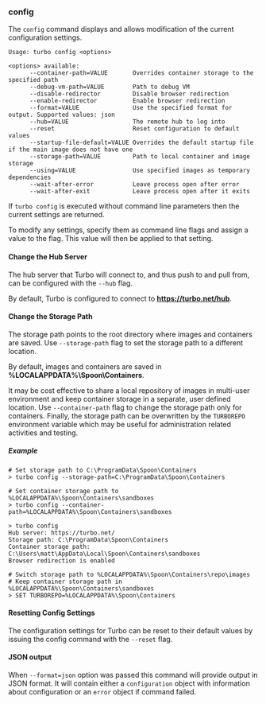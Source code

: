 ### config

The `config` command displays and allows modification of the current configuration settings.

```
Usage: turbo config <options>

<options> available:
      --container-path=VALUE       Overrides container storage to the specified path
      --debug-vm-path=VALUE        Path to debug VM
      --disable-redirector         Disable browser redirection
      --enable-redirector          Enable browser redirection
      --format=VALUE               Use the specified format for output. Supported values: json
      --hub=VALUE                  The remote hub to log into
      --reset                      Reset configuration to default values
      --startup-file-default=VALUE Overrides the default startup file if the main image does not have one
      --storage-path=VALUE         Path to local container and image storage
      --using=VALUE                Use specified images as temporary dependencies
      --wait-after-error           Leave process open after error
      --wait-after-exit            Leave process open after it exits
```

If `turbo config` is executed without command line parameters then the current settings are returned. 

To modify any settings, specify them as command line flags and assign a value to the flag. This value will then be applied to that setting. 

#### Change the Hub Server

The hub server that Turbo will connect to, and thus push to and pull from, can be configured with the `--hub` flag. 

By default, Turbo is configured to connect to **https://turbo.net/hub**.

#### Change the Storage Path
The storage path points to the root directory where images and containers are saved. Use `--storage-path` flag to set the storage path to a different location.

By default, images and containers are saved in **%LOCALAPPDATA%\Spoon\Containers**.

It may be cost effective to share a local repository of images in multi-user environment and keep container storage in a separate, user defined location. Use `--container-path` flag to change the storage path only for containers.
Finally, the storage path can be overwritten by the `TURBOREPO` environment variable which may be useful for administration related activities and testing. 

##### Example

```
# Set storage path to C:\ProgramData\Spoon\Containers
> turbo config --storage-path=C:\ProgramData\Spoon\Containers

# Set container storage path to %LOCALAPPDATA%\Spoon\Containers\sandboxes
> turbo config --container-path=%LOCALAPPDATA%\Spoon\Containers\sandboxes

> turbo config
Hub server: https://turbo.net/
Storage path: C:\ProgramData\Spoon\Containers
Container storage path: C:\Users\matt\AppData\Local\Spoon\Containers\sandboxes
Browser redirection is enabled

# Switch storage path to %LOCALAPPDATA%\Spoon\Containers\repo\images
# Keep container storage path in %LOCALAPPDATA%\Spoon\Containers\sandboxes
> SET TURBOREPO=%LOCALAPPDATA%\Spoon\Containers
```

#### Resetting Config Settings

The configuration settings for Turbo can be reset to their default values by issuing the config command with the `--reset` flag.

#### JSON output

When `--format=json` option was passed this command will provide output in JSON format. It will contain either a `configuration` object with information about configuration or an `error` object if command failed.